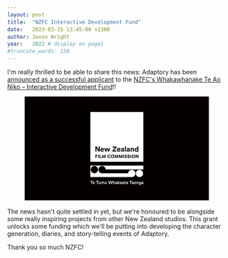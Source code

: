 ```yaml
---
layout: post
title:  "NZFC Interactive Development Fund"
date:   2023-03-15 13:45:00 +1300
author: Jevon Wright
year:   2022 # display on page1
#truncate_words: 150
---
```


I'm really thrilled to be able to share this news: Adaptory has been
[announced as a successful applicant](https://www.nzfilm.co.nz/news/interactive-development-fund-annoucement-0)
to the [NZFC's Whakawhanake Te Ao Niko – Interactive Development Fund](https://www.nzfilm.co.nz/funds/whakawhanake-te-ao-niko-interactive-development-fund)!!

<figure class="image">
  <a href="https://www.nzfilm.co.nz/news/interactive-development-fund-annoucement-0"><img src="/assets/images/nzfc logo.jpg"></a>
</figure>

The news hasn't quite settled in yet, but we're honoured to be
alongside some really inspiring projects from other New Zealand studios.
This grant unlocks some funding which we'll be putting into developing
the character generation, diaries, and story-telling events of Adaptory.

Thank you so much NZFC!
